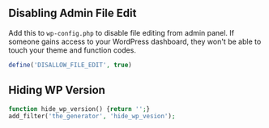 ## Disabling Admin File Edit
Add this to `wp-config.php` to disable file editing from admin panel. If someone gains access to your WordPress dashboard, they won't be able to touch your theme and function codes.
```php
define('DISALLOW_FILE_EDIT', true)
```

## Hiding WP Version
```php
function hide_wp_version() {return '';}
add_filter('the_generator', 'hide_wp_vesion');
```
